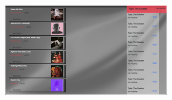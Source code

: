 ![SS](https://github.com/ngrhadi/music-site/blob/master/public/Screenshot%202023-03-19%20at%2017.37.34.png "homepage")

